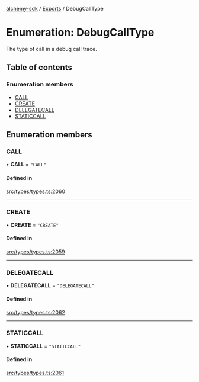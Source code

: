 [alchemy-sdk](../README.md) / [Exports](../modules.md) / DebugCallType

# Enumeration: DebugCallType

The type of call in a debug call trace.

## Table of contents

### Enumeration members

- [CALL](DebugCallType.md#call)
- [CREATE](DebugCallType.md#create)
- [DELEGATECALL](DebugCallType.md#delegatecall)
- [STATICCALL](DebugCallType.md#staticcall)

## Enumeration members

### CALL

• **CALL** = `"CALL"`

#### Defined in

[src/types/types.ts:2060](https://github.com/alchemyplatform/alchemy-sdk-js/blob/5992f68/src/types/types.ts#L2060)

___

### CREATE

• **CREATE** = `"CREATE"`

#### Defined in

[src/types/types.ts:2059](https://github.com/alchemyplatform/alchemy-sdk-js/blob/5992f68/src/types/types.ts#L2059)

___

### DELEGATECALL

• **DELEGATECALL** = `"DELEGATECALL"`

#### Defined in

[src/types/types.ts:2062](https://github.com/alchemyplatform/alchemy-sdk-js/blob/5992f68/src/types/types.ts#L2062)

___

### STATICCALL

• **STATICCALL** = `"STATICCALL"`

#### Defined in

[src/types/types.ts:2061](https://github.com/alchemyplatform/alchemy-sdk-js/blob/5992f68/src/types/types.ts#L2061)
